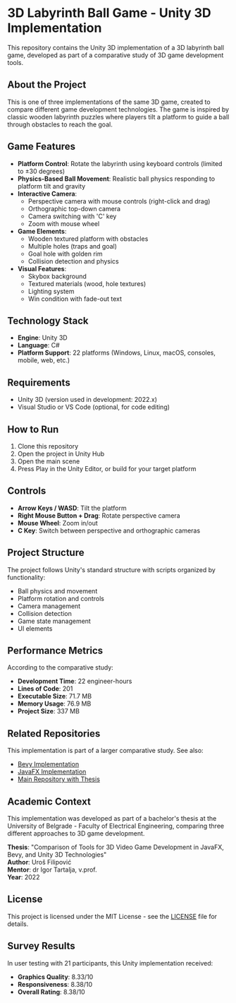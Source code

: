 # 3D Labyrinth Ball Game - Unity 3D Implementation

This repository contains the Unity 3D implementation of a 3D labyrinth ball game, developed as part of a comparative study of 3D game development tools.

## About the Project

This is one of three implementations of the same 3D game, created to compare different game development technologies. The game is inspired by classic wooden labyrinth puzzles where players tilt a platform to guide a ball through obstacles to reach the goal.

## Game Features

- **Platform Control**: Rotate the labyrinth using keyboard controls (limited to ±30 degrees)
- **Physics-Based Ball Movement**: Realistic ball physics responding to platform tilt and gravity
- **Interactive Camera**: 
  - Perspective camera with mouse controls (right-click and drag)
  - Orthographic top-down camera
  - Camera switching with 'C' key
  - Zoom with mouse wheel
- **Game Elements**:
  - Wooden textured platform with obstacles
  - Multiple holes (traps and goal)
  - Goal hole with golden rim
  - Collision detection and physics
- **Visual Features**:
  - Skybox background
  - Textured materials (wood, hole textures)
  - Lighting system
  - Win condition with fade-out text

## Technology Stack

- **Engine**: Unity 3D
- **Language**: C#
- **Platform Support**: 22 platforms (Windows, Linux, macOS, consoles, mobile, web, etc.)

## Requirements

- Unity 3D (version used in development: 2022.x)
- Visual Studio or VS Code (optional, for code editing)

## How to Run

1. Clone this repository
2. Open the project in Unity Hub
3. Open the main scene
4. Press Play in the Unity Editor, or build for your target platform

## Controls

- **Arrow Keys / WASD**: Tilt the platform
- **Right Mouse Button + Drag**: Rotate perspective camera
- **Mouse Wheel**: Zoom in/out
- **C Key**: Switch between perspective and orthographic cameras

## Project Structure

The project follows Unity's standard structure with scripts organized by functionality:
- Ball physics and movement
- Platform rotation and controls
- Camera management
- Collision detection
- Game state management
- UI elements

## Performance Metrics

According to the comparative study:
- **Development Time**: 22 engineer-hours
- **Lines of Code**: 201
- **Executable Size**: 71.7 MB
- **Memory Usage**: 76.9 MB
- **Project Size**: 337 MB

## Related Repositories

This implementation is part of a larger comparative study. See also:
- [Bevy Implementation](../bevy_dissertation)
- [JavaFX Implementation](../javafx_dissertation)
- [Main Repository with Thesis](../3d-game-development-comparison)

## Academic Context

This implementation was developed as part of a bachelor's thesis at the University of Belgrade - Faculty of Electrical Engineering, comparing three different approaches to 3D game development.

**Thesis**: "Comparison of Tools for 3D Video Game Development in JavaFX, Bevy, and Unity 3D Technologies"  
**Author**: Uroš Filipović  
**Mentor**: dr Igor Tartalja, v.prof.  
**Year**: 2022

## License

This project is licensed under the MIT License - see the [LICENSE](LICENSE) file for details.

## Survey Results

In user testing with 21 participants, this Unity implementation received:
- **Graphics Quality**: 8.33/10
- **Responsiveness**: 8.38/10  
- **Overall Rating**: 8.38/10
